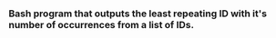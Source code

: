 ### Bash program that outputs the least repeating ID with it's number of occurrences from a list of IDs. 

